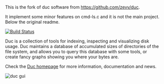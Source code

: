 This is the fork of duc software from https://github.com/zevv/duc.

It implement some minor features on cmd-ls.c and it is not the main project.
Below the original readme.

[![Build Status](https://travis-ci.org/zevv/duc.svg?branch=master)](https://travis-ci.org/zevv/duc)

Duc is a collection of tools for indexing, inspecting and visualizing disk
usage. Duc maintains a database of accumulated sizes of directories of the file
system, and allows you to query this database with some tools, or create fancy
graphs showing you where your bytes are.

Check the [Duc homepage](http://duc.zevv.nl) for more information, documentation and news.

![duc gui](/img/palette-rainbow.png) 


